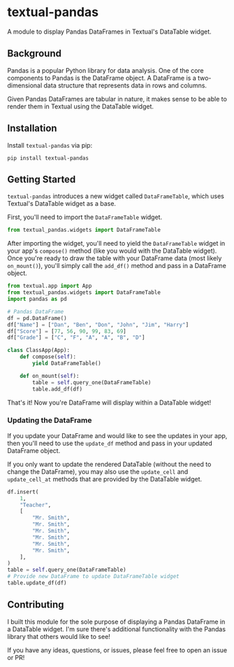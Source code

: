 # textual-pandas

A module to display Pandas DataFrames in Textual's DataTable widget.

## Background

Pandas is a popular Python library for data analysis. One of the core components to Pandas is the DataFrame object. A DataFrame is a two-dimensional data structure that represents data in rows and columns.

Given Pandas DataFrames are tabular in nature, it makes sense to be able to render them in Textual using the DataTable widget.

## Installation

Install `textual-pandas` via pip:

```
pip install textual-pandas
```

## Getting Started

`textual-pandas` introduces a new widget called `DataFrameTable`, which uses Textual's DataTable widget as a base.

First, you'll need to import the `DataFrameTable` widget.

```python
from textual_pandas.widgets import DataFrameTable
```

After importing the widget, you'll need to yield the `DataFrameTable` widget in your app's `compose()` method (like you would with the DataTable widget). Once you're ready to draw the table with your DataFrame data (most likely `on_mount()`), you'll simply call the `add_df()` method and pass in a DataFrame object.

```python
from textual.app import App
from textual_pandas.widgets import DataFrameTable
import pandas as pd

# Pandas DataFrame
df = pd.DataFrame()
df["Name"] = ["Dan", "Ben", "Don", "John", "Jim", "Harry"]
df["Score"] = [77, 56, 90, 99, 83, 69]
df["Grade"] = ["C", "F", "A", "A", "B", "D"]

class ClassApp(App):
    def compose(self):
        yield DataFrameTable()

    def on_mount(self):
        table = self.query_one(DataFrameTable)
        table.add_df(df)
```

That's it! Now you're DataFrame will display within a DataTable widget!

### Updating the DataFrame

If you update your DataFrame and would like to see the updates in your app, then you'll need to use the `update_df` method and pass in your updated DataFrame object.

If you only want to update the rendered DataTable (without the need to change the DataFrame), you may also use the `update_cell` and `update_cell_at` methods that are provided by the DataTable widget.

```python
df.insert(
    1,
    "Teacher",
    [
        "Mr. Smith",
        "Mr. Smith",
        "Mr. Smith",
        "Mr. Smith",
        "Mr. Smith",
        "Mr. Smith",
    ],
)
table = self.query_one(DataFrameTable)
# Provide new DataFrame to update DataFrameTable widget
table.update_df(df)
```

## Contributing

I built this module for the sole purpose of displaying a Pandas DataFrame in a DataTable widget. I'm sure there's additional functionality with the Pandas library that others would like to see!

If you have any ideas, questions, or issues, please feel free to open an issue or PR!